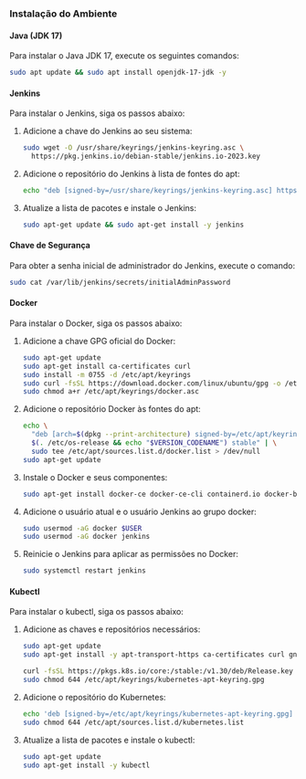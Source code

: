 ### Instalação do Ambiente

#### Java (JDK 17)

Para instalar o Java JDK 17, execute os seguintes comandos:

```bash
sudo apt update && sudo apt install openjdk-17-jdk -y
```

#### Jenkins

Para instalar o Jenkins, siga os passos abaixo:

1. Adicione a chave do Jenkins ao seu sistema:

    ```bash
    sudo wget -O /usr/share/keyrings/jenkins-keyring.asc \
      https://pkg.jenkins.io/debian-stable/jenkins.io-2023.key
    ```

2. Adicione o repositório do Jenkins à lista de fontes do apt:

    ```bash
    echo "deb [signed-by=/usr/share/keyrings/jenkins-keyring.asc] https://pkg.jenkins.io/debian-stable binary/" | sudo tee /etc/apt/sources.list.d/jenkins.list > /dev/null
    ```

3. Atualize a lista de pacotes e instale o Jenkins:

    ```bash
    sudo apt-get update && sudo apt-get install -y jenkins
    ```

#### Chave de Segurança

Para obter a senha inicial de administrador do Jenkins, execute o comando:

```bash
sudo cat /var/lib/jenkins/secrets/initialAdminPassword
```

#### Docker

Para instalar o Docker, siga os passos abaixo:

1. Adicione a chave GPG oficial do Docker:

    ```bash
    sudo apt-get update
    sudo apt-get install ca-certificates curl
    sudo install -m 0755 -d /etc/apt/keyrings
    sudo curl -fsSL https://download.docker.com/linux/ubuntu/gpg -o /etc/apt/keyrings/docker.asc
    sudo chmod a+r /etc/apt/keyrings/docker.asc
    ```

2. Adicione o repositório Docker às fontes do apt:

    ```bash
    echo \
      "deb [arch=$(dpkg --print-architecture) signed-by=/etc/apt/keyrings/docker.asc] https://download.docker.com/linux/ubuntu \
      $(. /etc/os-release && echo "$VERSION_CODENAME") stable" | \
      sudo tee /etc/apt/sources.list.d/docker.list > /dev/null
    sudo apt-get update
    ```

3. Instale o Docker e seus componentes:

    ```bash
    sudo apt-get install docker-ce docker-ce-cli containerd.io docker-buildx-plugin docker-compose-plugin -y
    ```

4. Adicione o usuário atual e o usuário Jenkins ao grupo docker:

    ```bash
    sudo usermod -aG docker $USER
    sudo usermod -aG docker jenkins
    ```

5. Reinicie o Jenkins para aplicar as permissões no Docker:

    ```bash
    sudo systemctl restart jenkins
    ```

#### Kubectl

Para instalar o kubectl, siga os passos abaixo:

1. Adicione as chaves e repositórios necessários:

    ```bash
    sudo apt-get update
    sudo apt-get install -y apt-transport-https ca-certificates curl gnupg

    curl -fsSL https://pkgs.k8s.io/core:/stable:/v1.30/deb/Release.key | sudo gpg --dearmor -o /etc/apt/keyrings/kubernetes-apt-keyring.gpg
    sudo chmod 644 /etc/apt/keyrings/kubernetes-apt-keyring.gpg
    ```

2. Adicione o repositório do Kubernetes:

    ```bash
    echo 'deb [signed-by=/etc/apt/keyrings/kubernetes-apt-keyring.gpg] https://pkgs.k8s.io/core:/stable:/v1.30/deb/ /' | sudo tee /etc/apt/sources.list.d/kubernetes.list
    sudo chmod 644 /etc/apt/sources.list.d/kubernetes.list
    ```

3. Atualize a lista de pacotes e instale o kubectl:

    ```bash
    sudo apt-get update
    sudo apt-get install -y kubectl
    ```